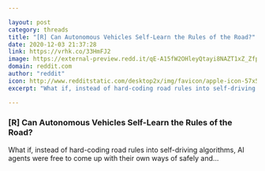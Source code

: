 ```yaml
---

layout: post
category: threads
title: "[R] Can Autonomous Vehicles Self-Learn the Rules of the Road?"
date: 2020-12-03 21:37:28
link: https://vrhk.co/33HmFJ2
image: https://external-preview.redd.it/qE-A15fW2OHleyQtayi8NAZT1xZ_Zfp-XYSpD6zInz0.jpg?width=1024&height=512&auto=webp&crop=1024:512,smart&s=d3c4f30293f2281c2a0c50b3bd25cc95621ea590
domain: reddit.com
author: "reddit"
icon: http://www.redditstatic.com/desktop2x/img/favicon/apple-icon-57x57.png
excerpt: "What if, instead of hard-coding road rules into self-driving algorithms, AI agents were free to come up with their own ways of safely and..."

---
```


### [R] Can Autonomous Vehicles Self-Learn the Rules of the Road?

What if, instead of hard-coding road rules into self-driving algorithms, AI agents were free to come up with their own ways of safely and...